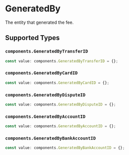 # GeneratedBy

The entity that generated the fee.


## Supported Types

### `components.GeneratedByTransferID`

```typescript
const value: components.GeneratedByTransferID = {};
```

### `components.GeneratedByCardID`

```typescript
const value: components.GeneratedByCardID = {};
```

### `components.GeneratedByDisputeID`

```typescript
const value: components.GeneratedByDisputeID = {};
```

### `components.GeneratedByAccountID`

```typescript
const value: components.GeneratedByAccountID = {};
```

### `components.GeneratedByBankAccountID`

```typescript
const value: components.GeneratedByBankAccountID = {};
```

